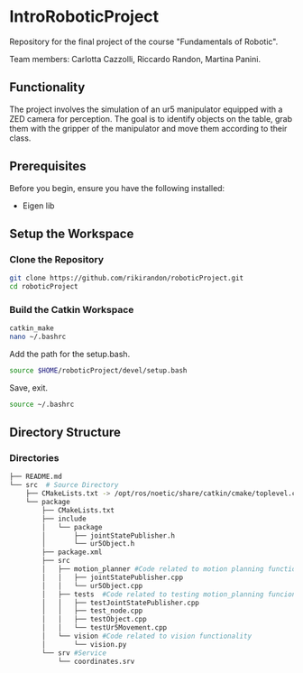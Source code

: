 
# IntroRoboticProject

Repository for the final project of the course "Fundamentals of Robotic".

Team members: Carlotta Cazzolli, Riccardo Randon, Martina Panini. 

## Functionality

The project involves the simulation of an ur5 manipulator equipped with a ZED camera for perception. The goal is to identify objects on the table, grab them with the gripper of the manipulator and move them according to their class.

## Prerequisites

Before you begin, ensure you have the following installed:

- Eigen lib

## Setup the Workspace
### Clone the Repository

```bash
git clone https://github.com/rikirandon/roboticProject.git
cd roboticProject
```
### Build the Catkin Workspace
```bash
catkin_make
nano ~/.bashrc
```
Add the path for the setup.bash.
```bash
source $HOME/roboticProject/devel/setup.bash
```
Save, exit.
```bash 
source ~/.bashrc
```
## Directory Structure

### Directories

```bash
├── README.md
└── src  # Source Directory
    ├── CMakeLists.txt -> /opt/ros/noetic/share/catkin/cmake/toplevel.cmake
    └── package
        ├── CMakeLists.txt
        ├── include
        │   └── package
        │       ├── jointStatePublisher.h
        │       └── ur5Object.h
        ├── package.xml
        ├── src
        │   ├── motion_planner #Code related to motion planning functionality
        │   │   ├── jointStatePublisher.cpp
        │   │   └── ur5Object.cpp
        │   ├── tests  #Code related to testing motion_planning funcionality
        │   │   ├── testJointStatePublisher.cpp
        │   │   ├── test_node.cpp
        │   │   ├── testObject.cpp
        │   │   └── testUr5Movement.cpp
        │   └── vision #Code related to vision functionality
        │       └── vision.py
        └── srv #Service
            └── coordinates.srv
```


